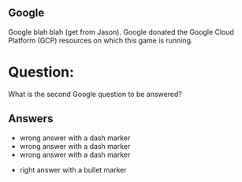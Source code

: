 ## Google
Google blah blah (get from Jason).
Google donated the Google Cloud Platform (GCP) resources
on which this game is running.

# Question:
What is the second Google question to be answered?

## Answers
- wrong answer with a dash marker
- wrong answer with a dash marker
- wrong answer with a dash marker
* right answer with a bullet marker
